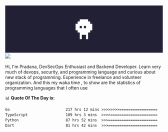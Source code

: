 ![banner](.github/banner.gif)
<img src="https://user-images.githubusercontent.com/73097560/115834477-dbab4500-a447-11eb-908a-139a6edaec5c.gif"></p>

Hi, I'm Pradana, DevSecOps Enthusiast and Backend Developer. Learn very much of devops, security, and programming language and curious about new stack of programming. Experience in freelance and volunteer organization. And this my waka time , to show are the statistics of programming languages that I often use

📊 **Quote Of The Day is:**
<!--START_SECTION:waka-->

```txt
Go                         217 hrs 12 mins >>>>>>>>=================   30.70 %
TypeScript                 109 hrs 3 mins  >>>>=====================   15.41 %
Python                     87 hrs 52 mins  >>>======================   12.42 %
Dart                       81 hrs 42 mins  >>>======================   11.55 %
```

<!--END_SECTION:waka-->

